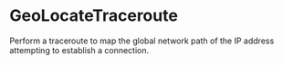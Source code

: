 # GeoLocateTraceroute
Perform a traceroute to map the global network path of the IP address attempting to establish a connection.
